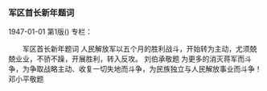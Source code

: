 ### 军区首长新年题词

1947-01-01
第1版()
专栏：

　　军区首长新年题词
    人民解放军以五个月的胜利战斗，开始转为主动，尤须兢兢业业，不骄不躁，开展胜利，转入反攻。
    刘伯承敬题
    为更多的消灭蒋军而斗争，为争取战略主动、收复一切失地而斗争，为民族独立与人民解放事业而斗争！
    邓小平敬题
